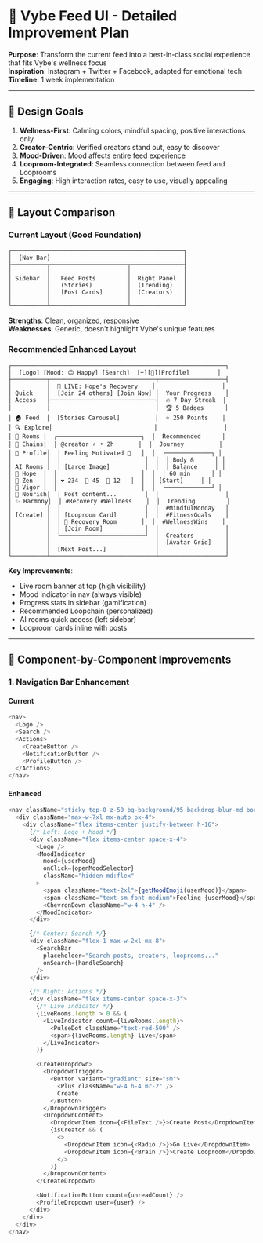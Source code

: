 # 🎨 Vybe Feed UI - Detailed Improvement Plan

**Purpose**: Transform the current feed into a best-in-class social experience that fits Vybe's wellness focus  
**Inspiration**: Instagram + Twitter + Facebook, adapted for emotional tech  
**Timeline**: 1 week implementation

---

## 🎯 Design Goals

1. **Wellness-First**: Calming colors, mindful spacing, positive interactions only
2. **Creator-Centric**: Verified creators stand out, easy to discover
3. **Mood-Driven**: Mood affects entire feed experience
4. **Looproom-Integrated**: Seamless connection between feed and Looprooms
5. **Engaging**: High interaction rates, easy to use, visually appealing

---

## 📱 Layout Comparison

### Current Layout (Good Foundation)

```
┌─────────────────────────────────────────────────┐
│  [Nav Bar]                                      │
├──────────┬──────────────────────┬───────────────┤
│          │                      │               │
│ Sidebar  │   Feed Posts         │  Right Panel  │
│          │   (Stories)          │  (Trending)   │
│          │   [Post Cards]       │  (Creators)   │
│          │                      │               │
└──────────┴──────────────────────┴───────────────┘
```

**Strengths**: Clean, organized, responsive  
**Weaknesses**: Generic, doesn't highlight Vybe's unique features

### Recommended Enhanced Layout

```
┌─────────────────────────────────────────────────────────────┐
│  [Logo] [Mood: 😊 Happy] [Search]  [+][🔔][Profile]        │
├──────────┬──────────────────────────────┬───────────────────┤
│          │  🔴 LIVE: Hope's Recovery    │                   │
│ Quick    │  [Join 24 others] [Join Now] │  Your Progress    │
│ Access   ├──────────────────────────────┤  🔥 7 Day Streak  │
│          │                              │  🏆 5 Badges      │
│ 🏠 Feed  │  [Stories Carousel]          │  ⭐ 250 Points    │
│ 🔍 Explore│                             │                   │
│ 🧠 Rooms │  ┌────────────────────────┐  │  Recommended      │
│ 🔗 Chains│  │ @creator ⭐ • 2h       │  │  Journey          │
│ 👤 Profile│  │ Feeling Motivated 💪   │  │  ┌─────────────┐ │
│          │  │                        │  │  │ Body &      │ │
│ AI Rooms │  │ [Large Image]          │  │  │ Balance     │ │
│ 🌱 Hope  │  │                        │  │  │ 60 min      │ │
│ 🧘 Zen   │  │ ❤️ 234  💬 45  🔄 12   │  │  │ [Start]     │ │
│ 💪 Vigor │  │                        │  │  └─────────────┘ │
│ 🥗 Nourish│  │ Post content...        │  │                   │
│ ✨ Harmony│  │ #Recovery #Wellness    │  │  Trending         │
│          │  │                        │  │  #MindfulMonday   │
│ [Create] │  │ [Looproom Card]        │  │  #FitnessGoals    │
│          │  │ 🧠 Recovery Room       │  │  #WellnessWins    │
│          │  │ [Join Room]            │  │                   │
│          │  └────────────────────────┘  │  Creators         │
│          │                              │  [Avatar Grid]    │
│          │  [Next Post...]              │                   │
└──────────┴──────────────────────────────┴───────────────────┘
```

**Key Improvements**:

- Live room banner at top (high visibility)
- Mood indicator in nav (always visible)
- Progress stats in sidebar (gamification)
- Recommended Loopchain (personalized)
- AI rooms quick access (left sidebar)
- Looproom cards inline with posts

---

## 🎨 Component-by-Component Improvements

### 1. Navigation Bar Enhancement

#### Current

```typescript
<nav>
  <Logo />
  <Search />
  <Actions>
    <CreateButton />
    <NotificationButton />
    <ProfileButton />
  </Actions>
</nav>
```

#### Enhanced

```typescript
<nav className="sticky top-0 z-50 bg-background/95 backdrop-blur-md border-b">
  <div className="max-w-7xl mx-auto px-4">
    <div className="flex items-center justify-between h-16">
      {/* Left: Logo + Mood */}
      <div className="flex items-center space-x-4">
        <Logo />
        <MoodIndicator
          mood={userMood}
          onClick={openMoodSelector}
          className="hidden md:flex"
        >
          <span className="text-2xl">{getMoodEmoji(userMood)}</span>
          <span className="text-sm font-medium">Feeling {userMood}</span>
          <ChevronDown className="w-4 h-4" />
        </MoodIndicator>
      </div>

      {/* Center: Search */}
      <div className="flex-1 max-w-2xl mx-8">
        <SearchBar
          placeholder="Search posts, creators, looprooms..."
          onSearch={handleSearch}
        />
      </div>

      {/* Right: Actions */}
      <div className="flex items-center space-x-3">
        {/* Live indicator */}
        {liveRooms.length > 0 && (
          <LiveIndicator count={liveRooms.length}>
            <PulseDot className="text-red-500" />
            <span>{liveRooms.length} live</span>
          </LiveIndicator>
        )}

        <CreateDropdown>
          <DropdownTrigger>
            <Button variant="gradient" size="sm">
              <Plus className="w-4 h-4 mr-2" />
              Create
            </Button>
          </DropdownTrigger>
          <DropdownContent>
            <DropdownItem icon={<FileText />}>Create Post</DropdownItem>
            {isCreator && (
              <>
                <DropdownItem icon={<Radio />}>Go Live</DropdownItem>
                <DropdownItem icon={<Brain />}>Create Looproom</DropdownItem>
              </>
            )}
          </DropdownContent>
        </CreateDropdown>

        <NotificationButton count={unreadCount} />
        <ProfileDropdown user={user} />
      </div>
    </div>
  </div>
</nav>
```
